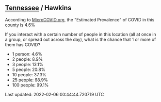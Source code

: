 
## [Tennessee](/united-states/tennessee) / Hawkins

According to [MicroCOVID.org](http://microcovid.org),
the "Estimated Prevalence" of COVID in this county is 4.6%

If you interact with a certain number of people in this location
(all at once in a group, or spread out across the day), what is the chance that
1 or more of them has COVID?

- 1 person: 4.6%
- 2 people: 8.9%
- 3 people: 13.1%
- 5 people: 20.8%
- 10 people: 37.3%
- 25 people: 68.9%
- 100 people: 99.1%

Last updated: 2022-02-06 00:44:44.720719 UTC
